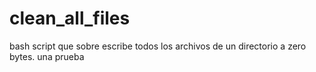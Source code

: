 # clean_all_files
bash script que sobre escribe todos los archivos de un directorio a zero bytes.
una prueba
